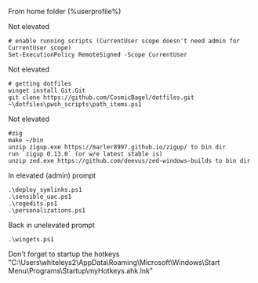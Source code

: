 From home folder (%userprofile%)

Not elevated
```
# enable running scripts (CurrentUser scope doesn't need admin for CurrentUser scope)
Set-ExecutionPolicy RemoteSigned -Scope CurrentUser
```

Not elevated
```
# getting dotfiles
winget install Git.Git
git clone https://github.com/CosmicBagel/dotfiles.git
~\dotfiles\pwsh_scripts\path_items.ps1
```

Not elevated
```
#zig
make ~/bin
unzip zigup.exe https://marler8997.github.io/zigup/ to bin dir
run `zigup 0.13.0` (or w/e latest stable is)
unzip zed.exe https://github.com/deevus/zed-windows-builds to bin dir
```

In elevated (admin) prompt
```
.\deploy_symlinks.ps1
.\sensible_uac.ps1
.\regedits.ps1
.\personalizations.ps1
```

Back in unelevated prompt
```
.\wingets.ps1
```

Don't forget to startup the hotkeys
"C:\Users\whiteleys2\AppData\Roaming\Microsoft\Windows\Start Menu\Programs\Startup\myHotkeys.ahk.lnk"
